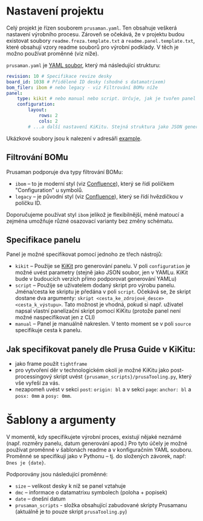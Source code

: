 # Nastavení projektu

Celý projekt je řízen souborem `prusaman.yaml`. Ten obsahuje veškerá nastavení
výrobního procesu. Zároveň se očekává, že v projektu budou existovat soubory
`readme.freza.template.txt` a `readme.panel.template.txt`, které obsahují vzory
readme souborů pro výrobní podklady. V těch je možno používat proměnné (viz
níže).

`prusaman.yaml` je [YAML soubor](https://www.cloudbees.com/blog/yaml-tutorial-everything-you-need-get-started), který má následující strukturu:

```.yaml
revision: 10 # Specifikace revize desky
board_id: 1038 # Přidělené ID desky (shodné s datamatrixem)
bom_filer: ibom # nebo legacy - viz Filtrování BOMu níže
panel:
    type: kikit # nebo manual nebo script. Určuje, jak je tvořen panel
    configuration:
        layout:
            rows: 2
            cols: 2
        # ...a další nastavení KiKitu. Stejná struktura jako JSON generovaný KiKit GUI
```

Ukázkové soubory jsou k nalezení v adresáři [example](example).

## Filtrování BOMu

Prusaman podporuje dva typy filtrování BOMu:
- `ibom` – to je moderní styl (viz [Confluence](https://cfl.prusa3d.com/display/RD/Osazovaci+data+pro+PRUSA-SMT?)), který se řídí políčkem "Configuration" u symbolů.
- `legacy` – je původní styl (viz
  [Confluence](https://cfl.prusa3d.com/pages/viewpage.action?pageId=41468219)),
  který se řídí hvězdičkou v políčku ID.

Doporučujeme používat styl `ibom` jelikož je flexibilnější, méně matoucí a
zejména umožňuje různé osazovací varianty bez změny schématu.

## Specifikace panelu

Panel je možné specifikovat pomocí jednoho ze třech nástrojů:
- `kikit` – Použije se [KiKit](https://github.com/yaqwsx/KiKit) pro generování
  panelu. V poli `configuration` je možné uvést parametry (stejně jako JSON
  soubor, jen v YAMLu. KiKit bude v budoucích verzích přímo podporovat
  generování YAMLu)
- `script` – Použije se uživatelem dodaný skript pro výrobu panelu. Jména/cesta
  ke skriptu je předána v poli `script`. Očekává se, že skript dostane dva
  argumenty: `skript <cesta_ke_zdrojové_desce> <cesta_k_výstupu>`. Tato možnost
  je vhodná, pokud si např. uživatel napsal vlastní panelizační skript pomocí
  KiKitu (protože panel není možné naspecifikovat jen z CLI)
- `manual` – Panel je manuálně nakreslen. V tento moment se v poli `source`
  specifikuje cesta k panelu.

## Jak specifikovat panely dle Prusa Guide v KiKitu:

- jako frame použít `tightframe`
- pro vytvoření děr v technologickém okolí je možné KiKitu jako
post-processingový skript uvést `{prusaman_scripts}/prusaTooling.py`, který vše
vyřeší za vás.
- nezapomeň uvést v sekci `post`: `origin: bl` a v sekci `page`: `anchor: bl` a
  `posx: 0mm` a `posy: 0mm`.

# Šablony a argumenty

V momentě, kdy specifikujete výrobní proces, existují nějaké neznámé (např.
rozměry panelu, datum generování apod.) Pro tyto účely je možné používat
proměnné v šablonách readme a v konfiguračním YAML souboru. Proměnné se
specifikují jako v Pythonu – tj. do složených závorek, např: `Dnes je {date}`.

Podporovány jsou následující proměnné:
- `size` – velikost desky k níž se panel vztahuje
- `dmc` – informace o datamatrixu symbolech (poloha + popisek)
- `date` – dnešní datum
- `prusaman_scripts` - složka obsahující zabudované skripty Prusamanu (aktuálně
  je to pouze skript `prusaTooling.py`)
